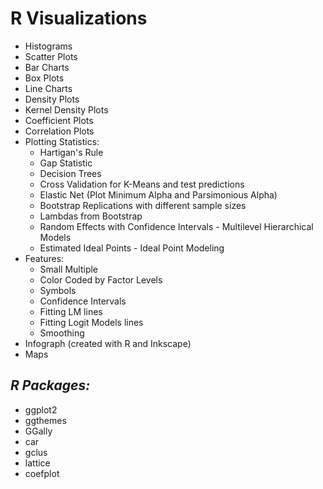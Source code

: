 # **R Visualizations**

   * Histograms
   * Scatter Plots
   * Bar Charts
   * Box Plots
   * Line Charts
   * Density Plots
   * Kernel Density Plots
   * Coefficient Plots
   * Correlation Plots
   * Plotting Statistics: 
      * Hartigan's Rule
      * Gap Statistic
      * Decision Trees
      * Cross Validation for K-Means and test predictions
      * Elastic Net (Plot Minimum Alpha and Parsimonious Alpha)
      * Bootstrap Replications with different sample sizes
      * Lambdas from Bootstrap
      * Random Effects with Confidence Intervals - Multilevel Hierarchical Models
      * Estimated Ideal Points - Ideal Point Modeling 
   * Features:
      * Small Multiple
      * Color Coded by Factor Levels
      * Symbols
      * Confidence Intervals
      * Fitting LM lines
      * Fitting Logit Models lines
      * Smoothing 
   * Infograph (created with R and Inkscape)
   * Maps

## *R Packages:*

   * ggplot2
   * ggthemes
   * GGally
   * car
   * gclus
   * lattice
   * coefplot
